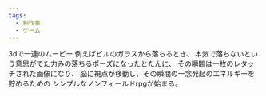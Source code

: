 ```yaml
---
tags:
  - 制作案
  - ゲーム
---
```

3dで一連のムービー
例えばビルのガラスから落ちるとき、
本気で落ちないという意思がでた力みの落ちるポーズになったとたんに、
その瞬間は一枚のレタッチされた画像になり、
脳に視点が移動し、その瞬間の一念発起のエネルギーを貯めるための
シンプルなノンフィールドrpgが始まる。